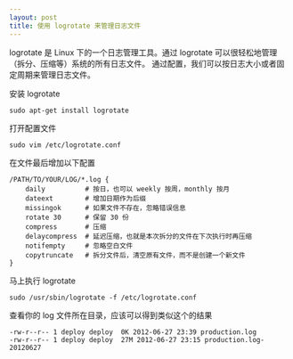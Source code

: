 ```yaml
---
layout: post
title: 使用 logrotate 来管理日志文件
---
```


logrotate 是 Linux 下的一个日志管理工具。通过 logrotate 可以很轻松地管理（拆分、压缩等）系统的所有日志文件。
通过配置，我们可以按日志大小或者固定周期来管理日志文件。

安装 logrotate

    sudo apt-get install logrotate

打开配置文件

    sudo vim /etc/logrotate.conf

在文件最后增加以下配置

    /PATH/TO/YOUR/LOG/*.log {
        daily          # 按日，也可以 weekly 按周，monthly 按月
        dateext        # 增加日期作为后缀
        missingok      # 如果文件不存在，忽略错误信息
        rotate 30      # 保留 30 份
        compress       # 压缩
        delaycompress  # 延迟压缩，也就是本次拆分的文件在下次执行时再压缩
        notifempty     # 忽略空白文件
        copytruncate   # 拆分文件后，清空原有文件，而不是创建一个新文件
    }

马上执行 logrotate

    sudo /usr/sbin/logrotate -f /etc/logrotate.conf

查看你的 log 文件所在目录，应该可以得到类似这个的结果

    -rw-r--r-- 1 deploy deploy  0K 2012-06-27 23:39 production.log
    -rw-r--r-- 1 deploy deploy  27M 2012-06-27 23:15 production.log-20120627
